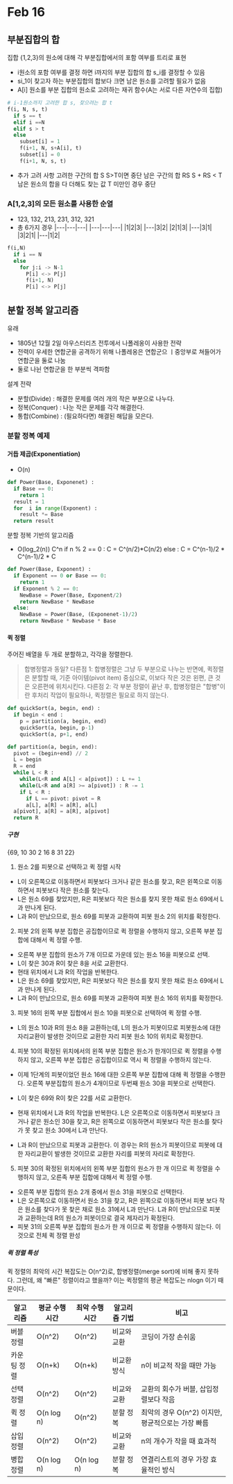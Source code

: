 # Feb 16
## 부분집합의 합
집합 {1,2,3}의 원소에 대해 각 부분집합에서의 포함 여부를 트리로 표현

- i원소의 포함 여부를 결정 하면 i까지의 부분 집합의 합 s_i를 결정할 수 있음
- si_1이 찾고자 하는 부분집합의 합보다 크면 남은 원소를 고려할 필요가 없음
- A[i] 원소를 부분 집합의 원소로 고려하는 재귀 함수(A는 서로 다른 자연수의 집합)
  
```python
# i-1원소까지 고려한 합 s, 찾으려는 합 t
f(i, N, s, t)
  if s == t
  elif i ==N
  elif s > t
  else
    subset[i] = 1
    f(i+1, N, s+A[i], t)
    subset[i] = 0
    f(i+1, N, s, t)
```

- 추가 고려 사항
고려한 구간의 합 S
S>T이면 중단
남은 구간의 합 RS
S + RS < T 남은 원소의 합을 다 더해도 찾는 값 T 미만인 경우 중단

### A[1,2,3]의 모든 원소를 사용한 순열
- 123, 132, 213, 231, 312, 321
- 총 6가지 경우
|---|---|---|
|---|---|---|
|1|2|3|
|---|3|2|
|2|1|3|
|---|3|1|
|3|2|1|
|---|1|2|

```python
f(i,N)
  if i == N
  else
    for j:i -> N-1
      P[i] <-> P[j]
      f(i+1, N)
      P[i] <-> P[j]
```

## 분할 정복 알고리즘
유래
- 1805년 12월 2일 아우스터리츠 전투에서 나폴레옹이 사용한 전략
- 전력이 우세한 연합군을 공격하기 위해 나폴레옹은 연합군으 ㅣ중앙부로 쳐들어가 연합군을 둘로 나눔
- 둘로 나뉜 연합군을 한 부분씩 격파함
  
설계 전략
- 분할(Divide) : 해결한 문제를 여러 개의 작은 부분으로 나누다.
- 정복(Conquer) : 나눈 작은 문제를 각각 해결한다.
- 통합(Combine) : (필요하다면) 해결된 해답을 모은다.
  
### 분할 정복 예제
#### 거듭 제곱(Exponentiation)
- O(n)
```python
def Power(Base, Exponenet) :
  if Base == 0:
    return 1
  result = 1
  for  i in range(Exponent) :
    result *= Base
  return result
```

분할 정복 기반의 알고리즘
- O(log_2(n))
C^n
if n % 2 == 0 : C = C^(n/2)*C(n/2)
else : C = C^(n-1)/2 * C^(n-1)/2 * C
```python
def Power(Base, Exponent) :
  if Exponent == 0 or Base == 0:
    return 1
  if Exponent % 2 == 0:
    NewBase = Power(Base, Exponent/2)
    return NewBase * NewBase
  else:
    NewBase = Power(Base, (Exponenet-1)/2)
    return NewBase * Newbase * Base
```

#### 퀵 정렬
주어진 배열을 두 개로 분할하고, 각각을 정렬한다.
> 합병정렬과 동일?
다른점 1: 합병정렬은 그냥 두 부분으로 나누는 반면에, 퀵정렬은 분할할 때, 기준 아이템(pivot item) 중심으로, 이보다 작은 것은 왼편, 큰 것은 오른편에 위치시킨다.
다른점 2: 각 부분 정렬이 끝난 후, 합병정렬은 "합병"이란 후처리 작업이 필요하나, 퀵정렬은 필요로 하지 않는다.

```python
def quickSort(a, begin, end) :
  if begin < end :
    p = partition(a, begin, end)
    quickSort(a, begin, p-1)
    quickSort(a, p+1, end)

def partition(a, begin, end):
  pivot = (begin+end) // 2
  L = begin
  R = end
  while L < R :
    while(L<R and A[L] < a[pivot]) : L += 1
    while(L<R and a[R] >= a[pivot]) : R -= 1
    if L < R :
      if L == pivot: pivot = R
      a[L], a[R] = a[R], a[L]
  a[pivot], a[R] = a[R], a[pivot]
  return R
```

##### 구현
{69, 10 30 2 16 8 31 22}
1. 원소 2를 피봇으로 선택하고 퀵 정렬 시작
  - L이 오른쪽으로 이동하면서 피봇보다 크거나 같은 원소를 찾고, R은 왼쪽으로 이동하면서 피봇보다 작은 원소를 찾는다.
  - L은 원소 69를 찾았지만, R은 피봇보다 작은 원소를 찾지 못한 채로 원소 69에서 L과 만나게 된다.
  - L과 R이 만났으므로, 원소 69를 피봇과 교환하여 피봇 원소 2의 위치를 확정한다.
2. 피봇 2의 왼쪽 부분 집합은 공집합이므로 퀵 정렬을 수행하지 않고, 오른쪽 부분 집합에 대해서 퀵 정렬 수행.
  - 오른쪽 부분 집합의 원소가 7개 이므로 가운데 있는 원소 16을 피봇으로 선택.
  - L이 찾은 30과 R이 찾은 8을 서로 교환한다.
  - 현태 위치에서 L과 R의 작업을 반복한다.
  - L은 원소 69를 찾았지만, R은 피봇보다 작은 원소를 찾지 못한 채로 원소 69에서 L과 만나게 된다.
  - L과 R이 만났으므로, 원소 69를 피봇과 교환하여 피봇 원소 16의 위치를 확정한다.
3. 피봇 16의 왼쪽 부분 집합에서 원소 10을 피봇으로 선택하여 퀵 정렬 수행.
  - L의 원소 10과 R의 원소 8을 교환하는데, L의 원소가 피봇이므로 피봇원소에 대한 자리교환이 발생한 것이므로 교환한 자리 피봇 원소 10의 위치로 확정한다.
4. 피봇 10의 확정된 위치에서의 왼쪽 부분 집합은 원소가 한개이므로 퀵 정렬을 수행하지 않고, 오른쪽 부분 집합은 공집합이므로 역시 퀵 정렬을 수행하지 않는다.
  - 이제 1단계의 피봇이었던 원소 16에 대한 오른쪽 부분 집합에 대해 퀵 정렬을 수행한다.
  오른쪽 부분집합의 원소가 4개이므로 두번째 원소 30을 피봇으로 선택한다.
  - L이 찾은 69와 R이 찾은 22를 서로 교환한다.

- 현재 위치에서 L과 R의 작업을 반복한다. L은 오른쪽으로 이동하면서 피봇보다 크거나 같은 원소인 30을 찾고, R은 왼쪽으로 이동하면서 피봇보다 작은 원소를 찾다가 못 찾고 원소 30에서 L과 만난다.
- L과 R이 만났으므로 피봇과 교환한다. 이 경우는 R의 원소가 피봇이므로 피봇에 대한 자리교환이 발생한 것이므로 교환한 자리를 피봇의 자리로 확정한다.
  
5. 피봇 30의 확정된 위치에서의 왼쪽 부분 집합의 원소가 한 개 이므로 퀵 정렬을 수행하지 않고, 오른족 부분 집합에 대해서 퀵 정렬 수행.
  - 오른쪽 부분 집합의 원소 2개 중에서 원소 31을 피봇으로 선택한다.
  - L은 오른쪽으로 이동하면서 원소 31을 찾고, R은 왼쪽으로 이동하면서 피봇 보다 작은 원소를 찾다가 못 찾은 채로 원소 31에서 L과 만난다. L과 R이 만났으므로 피봇과 교환하는데 R의 원소가 피봇이므로 결국 제자리가 확정된다.
- 피봇 31의 오른쪽 부분 집합의 원소가 한 개 이므로 퀵 정렬을 수행하지 않는다. 이것으로 전체 퀵 정렬 완성


##### 퀵 정렬 특성
퀵 정렬의 최악의 시간 복잡도는 O(n^2)로, 합병정렬(merge sort)에 비해 좋지 못하다.
그런데, 왜 "빠른" 정렬이라고 했을까?
이는 퀵정렬의 평균 복잡도는 nlogn 이기 때문이다.

|알고리즘|평균 수행시간|최악 수행시간|알고리즘 기법|비고|
|---|---|---|---|---|
|버블 정렬|O(n^2)|O(n^2)|비교와 교환|코딩이 가장 손쉬움|
|카운팅 정렬|O(n+k)|O(n+k)|비교환 방식|n이 비교적 작을 때만 가능|
|선택 정렬|O(n^2)|O(n^2)|비교와 교환|교환의 회수가 버블, 삽입정렬보다 작음|
|퀵 정렬|O(n log n)|O(n^2)|분할 정복|최악의 경우 O(n^2) 이지만, 평균적으로는 가장 빠름|
|삽입 정렬|O(n^2)|O(n^2)|비교와 교환|n의 개수가 작을 때 효과적|
|병합 정렬|O(n log n)|O(n log n)|분할 정복|연결리스트의 경우 가장 효율적인 방식|
